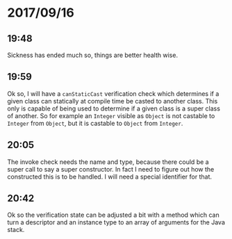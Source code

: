 # 2017/09/16

## 19:48

Sickness has ended much so, things are better health wise.

## 19:59

Ok so, I will have a `canStaticCast` verification check which determines if a
given class can statically at compile time be casted to another class. This
only is capable of being used to determine if a given class is a super class
of another. So for example an `Integer` visible as `Object` is not castable
to `Integer` from `Object`, but it is castable to `Object` from `Integer`.

## 20:05

The invoke check needs the name and type, because there could be a super call
to say a super constructor. In fact I need to figure out how the constructed
this is to be handled. I will need a special identifier for that.

## 20:42

Ok so the verification state can be adjusted a bit with a method which can
turn a descriptor and an instance type to an array of arguments for the Java
stack.
